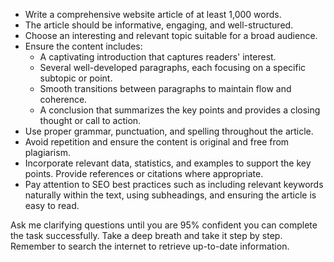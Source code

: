 - Write a comprehensive website article of at least 1,000 words. 
- The article should be informative, engaging, and well-structured.
- Choose an interesting and relevant topic suitable for a broad audience.
- Ensure the content includes:
  - A captivating introduction that captures readers' interest.
  - Several well-developed paragraphs, each focusing on a specific subtopic or point.
  - Smooth transitions between paragraphs to maintain flow and coherence.
  - A conclusion that summarizes the key points and provides a closing thought or call to action.
- Use proper grammar, punctuation, and spelling throughout the article.
- Avoid repetition and ensure the content is original and free from plagiarism.
- Incorporate relevant data, statistics, and examples to support the key points. Provide references or citations where appropriate.
- Pay attention to SEO best practices such as including relevant keywords naturally within the text, using subheadings, and ensuring the article is easy to read.

Ask me clarifying questions until you are 95% confident you can complete the task successfully. Take a deep breath and take it step by step. Remember to search the internet to retrieve up-to-date information.